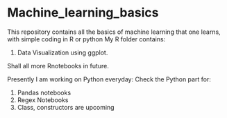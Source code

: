 # Machine_learning_basics

This repository contains all the basics of machine learning that one learns, with simple coding in R or python
My R folder contains:

1. Data Visualization using ggplot.

Shall all more Rnotebooks in future. 

Presently I am working on Python everyday: 
Check the Python part for:

1. Pandas notebooks
2. Regex Notebooks
3. Class, constructors are upcoming
